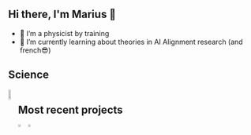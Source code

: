## Hi there, I'm Marius 👋

<!--
**MariusWenk/MariusWenk** is a ✨ _special_ ✨ repository because its `README.md` (this file) appears on your GitHub profile.

Here are some ideas to get you started:

- 🔭 I’m currently working on ...
- 🌱 I’m currently learning ...
- 👯 I’m looking to collaborate on ...
- 🤔 I’m looking for help with ...
- 💬 Ask me about ...
- 📫 How to reach me: ...
- 😄 Pronouns: ...
- ⚡ Fun fact: ...
-->

- 🔭 I’m a physicist by training
- 🌱 I’m currently learning about theories in AI Alignment research (and french😎)

## Science
<div style="display:flex;flex-direction:row;overflow-y:scroll;">
  <a href="https://github.com/MariusWenk/Transient-Properties-Copper">
    <img src="https://github-readme-stats.vercel.app/api/pin/?username=MariusWenk&repo=Transient-Properties-Copper" style="width:48%"/>
  </a>
<div>

## Most recent projects
<div style="display:flex;flex-direction:row;overflow-y:scroll;">
  <a href="https://github.com/MariusWenk/Tempel-des-Schreckens">
    <img src="https://github-readme-stats.vercel.app/api/pin/?username=MariusWenk&repo=Tempel-des-Schreckens" style="width:48%"/>
  </a>
  <a href="https://github.com/MariusWenk/Scientific-Programming-Python">
    <img src="https://github-readme-stats.vercel.app/api/pin/?username=MariusWenk&repo=Scientific-Programming-Python" style="width:48%"/>
  </a>
<div>
